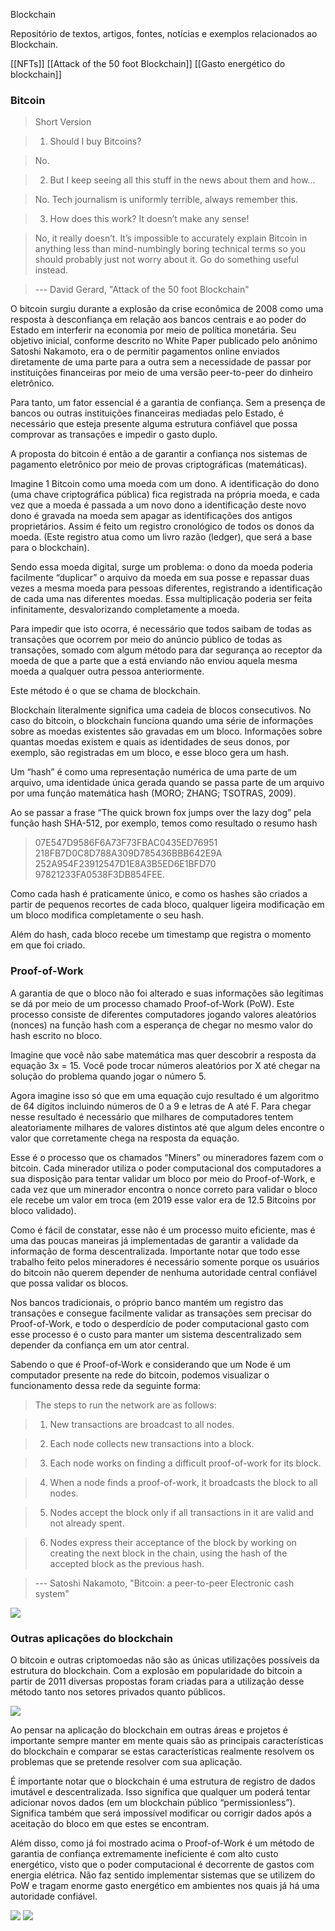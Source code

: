 Blockchain

Repositório de textos, artigos, fontes, notícias e exemplos relacionados ao Blockchain.

[[NFTs]]
[[Attack of the 50 foot Blockchain]]
[[Gasto energético do blockchain]]


### Bitcoin

> Short Version

> 1) Should I buy Bitcoins?

> No.

> 2) But I keep seeing all this stuff in the news about them and how...

> No. Tech journalism is uniformly terrible, always remember this.

> 3) How does this work? It doesn’t make any sense!

> No, it really doesn’t. It’s impossible to accurately explain Bitcoin in anything less than mind-numbingly 
> boring technical terms so you should probably just not worry about it. Go do something useful instead.

> --- David Gerard, "Attack of the 50 foot Blockchain"

O bitcoin surgiu durante a explosão da crise econômica de 2008 como uma resposta à desconfiança em relação aos bancos centrais e ao poder do Estado em interferir na economia por meio de política monetária. Seu objetivo inicial, conforme descrito no White Paper publicado pelo anônimo Satoshi Nakamoto, era o de permitir pagamentos online enviados diretamente de uma parte para a outra sem a necessidade de passar por instituições financeiras por meio de uma versão peer-to-peer do dinheiro eletrônico.  

Para tanto, um fator essencial é a garantia de confiança. Sem a presença de bancos ou outras instituições financeiras mediadas pelo Estado, é necessário que esteja presente alguma estrutura confiável que possa comprovar as transações e impedir o gasto duplo. 

A proposta do bitcoin é então a de garantir a confiança nos sistemas de pagamento eletrônico por meio de provas criptográficas (matemáticas). 

Imagine 1 Bitcoin como uma moeda com um dono. A identificação do dono (uma chave criptográfica pública) fica registrada na própria moeda, e cada vez que a moeda é passada a um novo dono a identificação deste novo dono é gravada na moeda sem apagar as identificações dos antigos proprietários. Assim é feito um registro cronológico de todos os donos da moeda. (Este registro atua como um livro razão (ledger), que será a base para o blockchain).

Sendo essa moeda digital, surge um problema: o dono da moeda poderia facilmente “duplicar” o arquivo da moeda em sua posse e repassar duas vezes a mesma moeda para pessoas diferentes, registrando a identificação de cada uma nas diferentes moedas. Essa multiplicação poderia ser feita infinitamente, desvalorizando completamente a moeda. 

Para impedir que isto ocorra, é necessário que todos saibam de todas as transações que ocorrem por meio do anúncio público de todas as transações, somado com algum método para dar segurança ao receptor da moeda de que a parte que a está enviando não enviou aquela mesma moeda a qualquer outra pessoa anteriormente. 

Este método é o que se chama de blockchain.

Blockchain literalmente significa uma cadeia de blocos consecutivos. No caso do bitcoin, o blockchain funciona quando uma série de informações sobre as moedas existentes são gravadas em um bloco. Informações sobre quantas moedas existem e quais as identidades de seus donos, por exemplo, são registradas em um bloco, e esse bloco gera um hash.

Um “hash” é como uma representação numérica de uma parte de um arquivo, uma identidade única gerada quando se passa parte de um arquivo por uma função matemática hash (MORO; ZHANG; TSOTRAS, 2009). 

Ao se passar a frase “The quick brown fox jumps over the lazy dog” pela função hash SHA-512, por exemplo, temos como resultado o resumo hash 
> 07E547D9586F6A73F73FBAC0435ED76951
> 218FB7D0C8D788A309D785436BBB642E9A
> 252A954F23912547D1E8A3B5ED6E1BFD70
> 97821233FA0538F3DB854FEE. 

Como cada hash é praticamente único, e como os hashes são criados a partir de pequenos recortes de cada bloco, qualquer ligeira modificação em um bloco modifica completamente o seu hash. 

Além do hash, cada bloco recebe um timestamp que registra o momento em que foi criado.

### Proof-of-Work

A garantia de que o bloco não foi alterado e suas informações são legítimas se dá por meio de um processo chamado Proof-of-Work (PoW). Este processo consiste de diferentes computadores jogando valores aleatórios (nonces) na função hash com a esperança de chegar no mesmo valor do hash escrito no bloco. 

Imagine que você não sabe matemática mas quer descobrir a resposta da equação 3x = 15. Você pode trocar números aleatórios por X até chegar na solução do problema quando jogar o número 5. 

Agora imagine isso só que em uma equação cujo resultado é um algoritmo de 64 dígitos incluindo números de 0 a 9 e letras de A até F. Para chegar nesse resultado é necessário que milhares de computadores tentem aleatoriamente milhares de valores distintos até que algum deles encontre o valor que corretamente chega na resposta da equação.

Esse é o processo que os chamados “Miners” ou mineradores fazem com o bitcoin. Cada minerador utiliza o poder computacional dos computadores a sua disposição para tentar validar um bloco por meio do Proof-of-Work, e cada vez que um minerador encontra o nonce correto para validar o bloco ele recebe um valor em troca (em 2019 esse valor era de 12.5 Bitcoins por bloco validado).

Como é fácil de constatar, esse não é um processo muito eficiente, mas é uma das poucas maneiras já implementadas de garantir a validade da informação de forma descentralizada. Importante notar que todo esse trabalho feito pelos mineradores é necessário somente porque os usuários do bitcoin não querem depender de nenhuma autoridade central confiável que possa validar os blocos. 

Nos bancos tradicionais, o próprio banco mantém um registro das transações e consegue facilmente validar as transações sem precisar do Proof-of-Work, e todo o desperdício de poder computacional gasto com esse processo é o custo para manter um sistema descentralizado sem depender da confiança em um ator central. 

Sabendo o que é Proof-of-Work e considerando que um Node é um computador presente na rede do bitcoin, podemos visualizar o funcionamento dessa rede da seguinte forma:

> The steps to run the network are as follows:

> 1) New transactions are broadcast to all nodes.

> 2) Each node collects new transactions into a block.

> 3) Each node works on finding a difficult proof-of-work for its block.

> 4) When a node finds a proof-of-work, it broadcasts the block to all nodes.

> 5) Nodes accept the block only if all transactions in it are valid and not already spent.

> 6) Nodes express their acceptance of the block by working on creating the next block in the chain, using the hash of the accepted block as the previous hash.

> --- Satoshi Nakamoto, "Bitcoin: a peer-to-peer Electronic cash system"

<img src="/assets/bloco.png"/>

### Outras aplicações do blockchain

O bitcoin e outras criptomoedas não são as únicas utilizações possíveis da estrutura do blockchain. Com a explosão em popularidade do bitcoin a partir de 2011 diversas propostas foram criadas para a utilização desse método tanto nos setores privados quanto públicos. 

<img src="/assets/propostas.png"/>

Ao pensar na aplicação do blockchain em outras áreas e projetos é importante sempre manter em mente quais são as principais características do blockchain e comparar se estas características realmente resolvem os problemas que se pretende resolver com sua aplicação.

É importante notar que o blockchain é uma estrutura de registro de dados imutável e descentralizada. Isso significa que qualquer um poderá tentar adicionar novos dados (em um blockchain público “permissionless”). Significa também que será impossível modificar ou corrigir dados após a aceitação do bloco em que estes se encontram. 

Além disso, como já foi mostrado acima o Proof-of-Work é um método de garantia de confiança extremamente ineficiente é com alto custo energético, visto que o poder computacional é decorrente de gastos com energia elétrica. Não faz sentido implementar sistemas que se utilizem do PoW e tragam enorme gasto energético em ambientes nos quais já há uma autoridade confiável. 

<img src="/assets/flow1.jpg"/>     <img src="/assets/flowchart.png"/>
